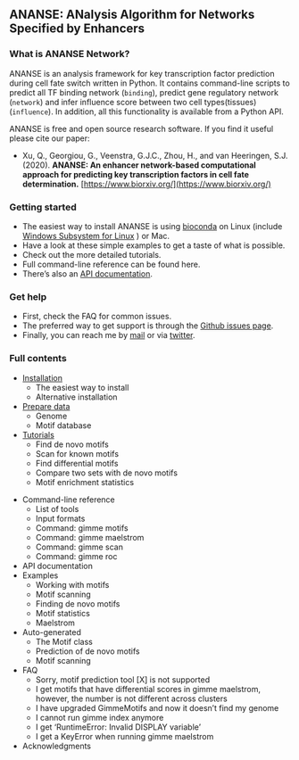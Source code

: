 ## ANANSE: ANalysis Algorithm for Networks Specified by Enhancers

### What is ANANSE Network?
ANANSE is an analysis framework for key transcription factor prediction during cell fate switch written in Python. It contains command-line scripts to predict all TF binding network (`binding`), predict gene regulatory network (`network`) and infer influence score between two cell types(tissues) (`influence`). In addition, all this functionality is available from a Python API.

ANANSE is free and open source research software. If you find it useful please cite our paper:

* Xu, Q., Georgiou, G., Veenstra, G.J.C., Zhou, H., and van Heeringen, S.J. (2020). **ANANSE: An enhancer network-based computational approach for predicting key transcription factors in cell fate determination.** [https://www.biorxiv.org/](https://www.biorxiv.org/)

### Getting started
* The easiest way to install ANANSE is using [bioconda](https://bioconda.github.io/) on Linux (include [Windows Subsystem for Linux](https://docs.microsoft.com/en-us/windows/wsl/install-win10) ) or Mac. 
* Have a look at these simple examples to get a taste of what is possible.
* Check out the more detailed tutorials.
* Full command-line reference can be found here.
* There’s also an [API documentation](api.md).


### Get help
* First, check the FAQ for common issues.
* The preferred way to get support is through the [Github issues page](https://github.com/vanheeringen-lab/ANANSE/issues).
* Finally, you can reach me by [mail](mailto:qxuchn@gmail.com) or via [twitter](https://twitter.com/qxuchn).


### Full contents
- [Installation](installation.md)
    - The easiest way to install
    - Alternative installation
- [Prepare data](prepare_data.md)
    - Genome
    - Motif database
- [Tutorials](tutorials.md)
    - Find de novo motifs
    - Scan for known motifs
    - Find differential motifs
    - Compare two sets with de novo motifs
    - Motif enrichment statistics
* Command-line reference
    - List of tools
    - Input formats
    - Command: gimme motifs
    - Command: gimme maelstrom
    - Command: gimme scan
    - Command: gimme roc
* API documentation
* Examples
    - Working with motifs
    - Motif scanning
    - Finding de novo motifs
    - Motif statistics
    - Maelstrom
* Auto-generated
    - The Motif class
    - Prediction of de novo motifs
    - Motif scanning
* FAQ
    - Sorry, motif prediction tool [X] is not supported
    - I get motifs that have differential scores in gimme maelstrom, however, the number is not different across clusters
    - I have upgraded GimmeMotifs and now it doesn’t find my genome
    - I cannot run gimme index anymore
    - I get ‘RuntimeError: Invalid DISPLAY variable’
    - I get a KeyError when running gimme maelstrom
* Acknowledgments
